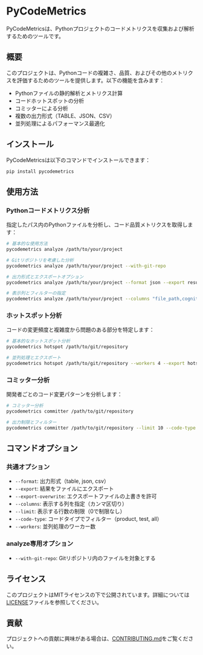 # PyCodeMetrics

PyCodeMetricsは、Pythonプロジェクトのコードメトリクスを収集および解析するためのツールです。

## 概要

このプロジェクトは、Pythonコードの複雑さ、品質、およびその他のメトリクスを評価するためのツールを提供します。以下の機能を含みます：

- Pythonファイルの静的解析とメトリクス計算
- コードホットスポットの分析
- コミッターによる分析
- 複数の出力形式（TABLE、JSON、CSV）
- 並列処理によるパフォーマンス最適化

## インストール

PyCodeMetricsは以下のコマンドでインストールできます：

```sh
pip install pycodemetrics
```

## 使用方法

### Pythonコードメトリクス分析

指定したパス内のPythonファイルを分析し、コード品質メトリクスを取得します：

```sh
# 基本的な使用方法
pycodemetrics analyze /path/to/your/project

# Gitリポジトリを考慮した分析
pycodemetrics analyze /path/to/your/project --with-git-repo

# 出力形式とエクスポートオプション
pycodemetrics analyze /path/to/your/project --format json --export results.json

# 表示列とフィルターの指定
pycodemetrics analyze /path/to/your/project --columns "file_path,cognitive_complexity" --limit 20 --code-type product
```

### ホットスポット分析

コードの変更頻度と複雑度から問題のある部分を特定します：

```sh
# 基本的なホットスポット分析
pycodemetrics hotspot /path/to/git/repository

# 並列処理とエクスポート
pycodemetrics hotspot /path/to/git/repository --workers 4 --export hotspots.csv --format csv
```

### コミッター分析

開発者ごとのコード変更パターンを分析します：

```sh
# コミッター分析
pycodemetrics committer /path/to/git/repository

# 出力制限とフィルター
pycodemetrics committer /path/to/git/repository --limit 10 --code-type all
```

## コマンドオプション

### 共通オプション

- `--format`: 出力形式（table, json, csv）
- `--export`: 結果をファイルにエクスポート
- `--export-overwrite`: エクスポートファイルの上書きを許可
- `--columns`: 表示する列を指定（カンマ区切り）
- `--limit`: 表示する行数の制限（0で制限なし）
- `--code-type`: コードタイプでフィルター（product, test, all）
- `--workers`: 並列処理のワーカー数

### analyze専用オプション

- `--with-git-repo`: Gitリポジトリ内のファイルを対象とする

## ライセンス

このプロジェクトはMITライセンスの下で公開されています。詳細については[LICENSE](LICENSE)ファイルを参照してください。

## 貢献

プロジェクトへの貢献に興味がある場合は、[CONTRIBUTING.md](CONTRIBUTING.md)をご覧ください。
